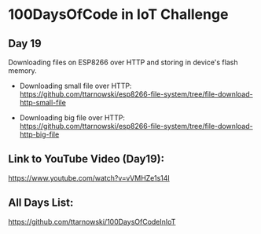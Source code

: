 # 100DaysOfCode in IoT Challenge
## Day 19

Downloading files on ESP8266 over HTTP and storing in device's flash memory.

- Downloading small file over HTTP:
https://github.com/ttarnowski/esp8266-file-system/tree/file-download-http-small-file

- Downloading big file over HTTP:
https://github.com/ttarnowski/esp8266-file-system/tree/file-download-http-big-file

## Link to YouTube Video (Day19):

https://www.youtube.com/watch?v=vVMHZe1s14I

## All Days List:

https://github.com/ttarnowski/100DaysOfCodeInIoT
